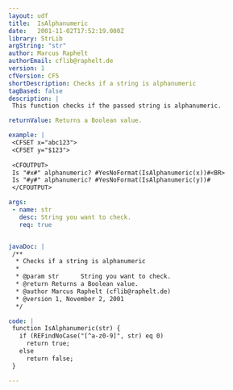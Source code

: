 ```yaml
---
layout: udf
title:  IsAlphanumeric
date:   2001-11-02T17:52:19.000Z
library: StrLib
argString: "str"
author: Marcus Raphelt
authorEmail: cflib@raphelt.de
version: 1
cfVersion: CF5
shortDescription: Checks if a string is alphanumeric
tagBased: false
description: |
 This function checks if the passed string is alphanumeric.

returnValue: Returns a Boolean value.

example: |
 <CFSET x="abc123">
 <CFSET y="$123">
 
 <CFOUTPUT>
 Is "#x#" alphanumeric? #YesNoFormat(IsAlphanumeric(x))#<BR>
 Is "#y#" alphanumeric? #YesNoFormat(IsAlphanumeric(y))#
 </CFOUTPUT>

args:
 - name: str
   desc: String you want to check.
   req: true


javaDoc: |
 /**
  * Checks if a string is alphanumeric
  * 
  * @param str      String you want to check. 
  * @return Returns a Boolean value. 
  * @author Marcus Raphelt (cflib@raphelt.de) 
  * @version 1, November 2, 2001 
  */

code: |
 function IsAlphanumeric(str) {
   if (REFindNoCase("[^a-z0-9]", str) eq 0)
     return true;
   else
     return false;
 }

---
```



